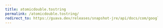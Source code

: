 ```yaml
---
title: atomicdouble.tostring
permalink: /atomicdouble.tostring/
redirect_to: https://guava.dev/releases/snapshot-jre/api/docs/com/google/common/util/concurrent/AtomicDouble.html#toString--
---
```

